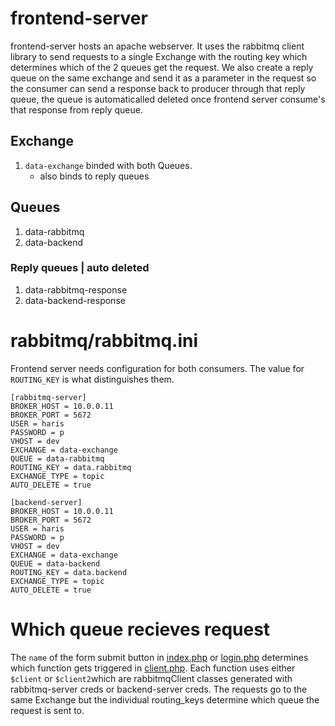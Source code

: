# frontend-server

frontend-server hosts an apache webserver. It uses the rabbitmq client library to send requests to a single Exchange with the routing key which determines which of the 2 queues get the request. We also create a reply queue on the same exchange and send it as a parameter in the request so the consumer can send a response back to producer through that reply queue, the queue is automaticalled deleted once frontend server consume's that response from reply queue. 

## Exchange
1. `data-exchange` binded with both Queues.
	- also binds to reply queues

## Queues
1. data-rabbitmq
2. data-backend

### Reply queues | auto deleted
1. data-rabbitmq-response
2. data-backend-response

# rabbitmq/rabbitmq.ini
Frontend server needs configuration for both consumers. The value for `ROUTING_KEY` is what distinguishes them.

```shell
[rabbitmq-server]
BROKER_HOST = 10.0.0.11
BROKER_PORT = 5672
USER = haris
PASSWORD = p
VHOST = dev
EXCHANGE = data-exchange
QUEUE = data-rabbitmq
ROUTING_KEY = data.rabbitmq
EXCHANGE_TYPE = topic
AUTO_DELETE = true

[backend-server]
BROKER_HOST = 10.0.0.11
BROKER_PORT = 5672
USER = haris
PASSWORD = p
VHOST = dev
EXCHANGE = data-exchange
QUEUE = data-backend
ROUTING_KEY = data.backend
EXCHANGE_TYPE = topic
AUTO_DELETE = true
```

# Which queue recieves request

The `name` of the form submit button in [index.php](./index.php#L43) or [login.php](./login.php#L43) determines which function gets triggered in [client.php](./php/client.php#L31). Each function uses either `$client` or `$client2`which are rabbitmqClient classes generated with rabbitmq-server creds or backend-server creds. The requests go to the same Exchange but the individual routing_keys determine which queue the request is sent to.
